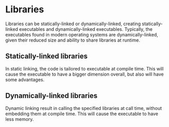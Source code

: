 # Libraries

Libraries can be statically-linked or dynamically-linked, creating statically-linked executables and dynamically-linked executables. Typically, the executables found in modern operating systems are dynamically-linked, given their reduced size and ability to share libraries at runtime. 

## Statically-linked libraries

In static linking, the code is tailored to executable at compile time. This will cause the executable to have a bigger dimension overall, but also will have some advantages. 


## Dynamically-linked libraries

Dynamic linking result in calling the specified libraries at call time, without embedding them at compile time. This will cause the executable to have less memory. 
